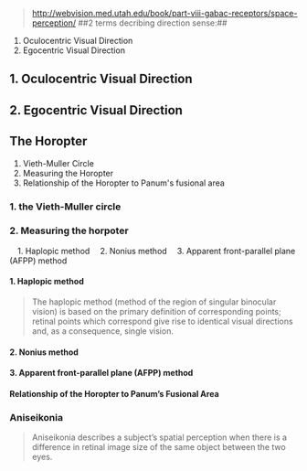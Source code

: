 > http://webvision.med.utah.edu/book/part-viii-gabac-receptors/space-perception/
##2 terms decribing direction sense:##
1. Oculocentric Visual Direction
2. Egocentric Visual Direction

## 1. Oculocentric Visual Direction


## 2. Egocentric Visual Direction

## The Horopter
1. Vieth-Muller Circle
2. Measuring the Horopter
3. Relationship of the Horopter to Panum's fusional area

### 1. the Vieth-Muller circle

### 2. Measuring the horpoter
&ensp;&ensp;1. Haplopic method
&ensp;&ensp;2. Nonius method
&ensp;&ensp;3. Apparent front-parallel plane (AFPP) method

#### 1. Haplopic method
> The haplopic method (method of the region of singular binocular vision) is based on the primary definition of corresponding points; retinal points which correspond give rise to identical visual directions and, as a consequence, single vision.

#### 2. Nonius method
#### 3. Apparent front-parallel plane (AFPP) method

#### Relationship of the Horopter to Panum’s Fusional Area

### Aniseikonia
> Aniseikonia describes a subject’s spatial perception when there is a difference in retinal image size of the same object between the two eyes.
